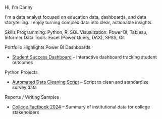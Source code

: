 Hi, I'm Danny

I'm a data analyst focused on education data, dashboards, and data storytelling. I enjoy turning complex data into clear, actionable insights.

Skills
Programming: Python, R, SQL
Visualization: Power BI, Tableau, Informer
Data Tools: Excel (Power Query, DAX), SPSS, Git


Portfolio Highlights
Power BI Dashboards
- [Student Success Dashboard](#) – Interactive dashboard tracking student outcomes 

Python Projects
- [Automated Data Cleaning Script](#) – Script to clean and standardize survey data

Reports / Writing Samples
- [College Factbook 2024](#) – Summary of institutional data for college stakeholders
